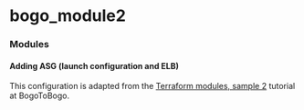 # bogo_module2

### Modules
#### Adding ASG (launch configuration and ELB)

This configuration is adapted from the
[Terraform modules, sample 2](https://www.bogotobogo.com/DevOps/Terraform/Terraform-Introduction-AWS-ASG-Modules.php)
tutorial at BogoToBogo.

